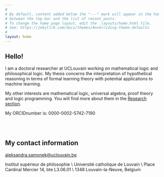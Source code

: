 ```yaml
---
#
# By default, content added below the "---" mark will appear in the home page
# between the top bar and the list of recent posts.
# To change the home page layout, edit the _layouts/home.html file.
# See: https://jekyllrb.com/docs/themes/#overriding-theme-defaults
#
layout: home
---
```



## Hello!

I am a doctoral researcher at UCLouvain working on mathematical logic and philosophical logic. My thesis concerns the interpretation of hypothetical reasoning in terms of formal learning theory with potential applications to machine learning.


My other interests are mathematical logic, universal algebra, proof theory and logic programming. You will find more about them in the [Research section](https://asamonek.github.io/research/).


My ORCIDnumber is: 0000-0002-5742-7190

<br><br>



## My contact information

aleksandra.samonek@uclouvain.be



Institut supérieur de philosophie \\
Université catholique de Louvain \\
Place Cardinal Mercier 14, bte L3.06.01 \\
1348 Louvain-la-Neuve, Belgium

<br><br>


